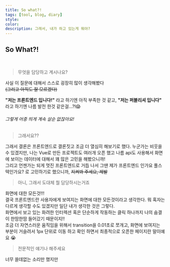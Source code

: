 ```yaml
---
title: So what?!
tags: [tool, blog, diary]
style: 
color: 
description: 그래서, 내가 하고 있는게 뭐야?
---
```


## So What?!  
<br>

> 무엇을 담당하고 계시나요? 

사실 이 질문에 대해서 스스로 굉장히 많이 생각해봤다  
~~(그리고 아직도 잘 모르겠다)~~  

__"저는 프론트엔드 입니다!"__ 라고 하기엔 아직 부족한 것 같고, __"저는 퍼블리셔 입니다"__ 라고 하기엔 나름 발전 한것 같은걸...?!:scream:  
###### 그렇게 어중 띄게 계속 살순 없잖아요!  

> 그래서요??  

그래서 결론은 프론트엔드로 결론짓고 조금 더 열심히 해보기로 했다. 누군가는 비웃을 수 있겠지만, 나는 Vue로 만든 프로젝트도 여러개 오픈 했고 나름 api도 사용해서 화면에 보이는 데이터에 대해서 꽤 많은 고민을 해봤으니까!  
그리고 언젠가는 되게 멋진 프론트엔드로 거듭 나서 그땐 제가 프론트엔드 인가요 풀스텍인가요? 로 고민하기로 했으니까, ~~지켜봐 주세요, 제발~~  


> 아니, 그래서 도대체 뭘 담당하시는거죠

화면에 대한 모든것!!!  
결국 프론트엔드란 사용자에게 보여지는 화면에 대한 모든것이라고 생각한다. 뭐 혹자는 다르게 생각할 수도 있겠지만 일단 내가 생각한 것은 그렇다.  
화면에서 보고 있는 화려한 인터렉션 혹은 단순하게 작동하는 클릭 하나까지 나의 숨결이 한땀한땀 들어갔기 때문이지!!  
조금 더 자연스러운 움직임을 위해서 transition을 0.01초로 쪼개고, 화면에 보여지는 부분이 거슬려서 1px 단위로 이동 하고 확인 하면서 최종적으로 오픈한 페이지란 말이예요 :sob:  


> 전문적인 얘기나 해주세요

너무 쓸데없는 소리만 했지만

